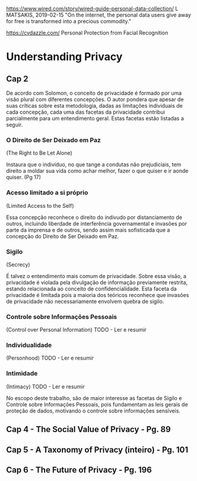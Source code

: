 https://www.wired.com/story/wired-guide-personal-data-collection/
L MATSAKIS, 2019-02-15
"On the internet, the personal data users give away for free is transformed into a precious commodity."


https://cvdazzle.com/
Personal Protection from Facial Recognition

# Understanding Privacy

## Cap 2

De acordo com Solomon, o conceito de privacidade é formado por uma visão plural com diferentes concepções. O autor pondera que apesar de suas críticas sobre esta metodologia, dadas as limitações individuais de cada concepção, cada uma das facetas da privacidade contribui parcialmente para um entendimento geral. Estas facetas estão listadas a seguir.

### O Direito de Ser Deixado em Paz
(The Right to Be Let Alone)

Instaura que o indivíduo, no que tange a condutas não prejudiciais, tem direito a moldar sua vida como achar melhor, fazer o que quiser e ir aonde quiser. (Pg 17)

### Acesso limitado a si próprio
(Limited Access to the Self)

Essa concepção reconhece o direito do indivudo por distanciamento de outros, incluindo liberdade de interferência governamental e invasões por parte da imprensa e de outros, sendo assim mais sofisticada que a concepção do Direito de Ser Deixado em Paz.

### Sigilo
(Secrecy)

É talvez o entendimento mais comum de privacidade. Sobre essa visão, a privacidade é violada pela divulgação de informação previamente restrita, estando relacionada ao conceito de confidencialidade. Esta faceta da privacidade é limitada pois a maioria dos teóricos reconhece que invasões de privacidade não necessariamente envolvem quebra de sigilo.

### Controle sobre Informações Pessoais
(Control over Personal Information)
TODO - Ler e resumir

### Individualidade
(Personhood)
TODO - Ler e resumir

### Intimidade
(Intimacy)
TODO - Ler e resumir


No escopo deste trabalho, são de maior interesse as facetas de Sigilo e Controle sobre Informações Pessoais, pois fundamentam as leis gerais de proteção de dados, motivando o controle sobre informações sensíveis.

## Cap 4 - The Social Value of Privacy - Pg. 89

## Cap 5 - A Taxonomy of Privacy (inteiro) - Pg. 101

## Cap 6 - The Future of Privacy - Pg. 196
